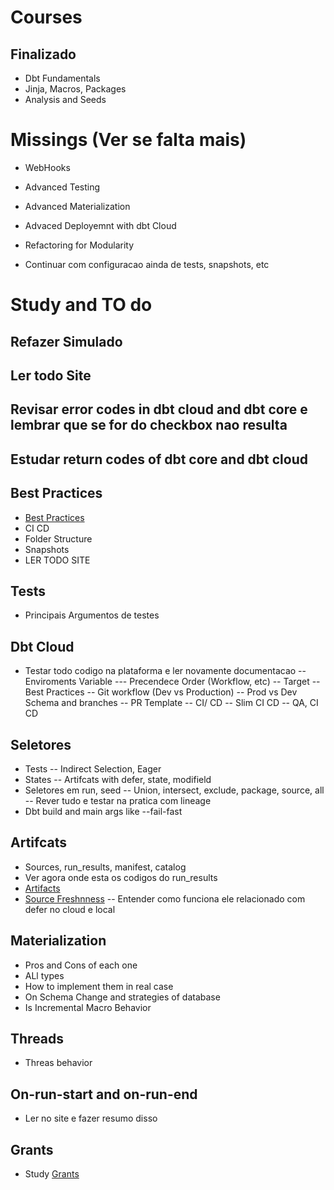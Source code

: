 # Courses

## Finalizado
- Dbt Fundamentals
- Jinja, Macros, Packages
- Analysis and Seeds


# Missings (Ver se falta mais)
- WebHooks
- Advanced Testing
- Advanced Materialization
- Advaced Deployemnt with dbt Cloud
- Refactoring for Modularity

- Continuar com configuracao ainda de tests, snapshots, etc

# Study and TO do

## Refazer Simulado

## Ler todo Site

## Revisar error codes in dbt cloud and dbt core e lembrar que se for do checkbox nao resulta 

##  Estudar return codes of dbt core and dbt cloud

## Best Practices
- [Best Practices](https://docs.getdbt.com/best-practices)
- CI CD
- Folder Structure
- Snapshots
- LER TODO SITE

## Tests
- Principais Argumentos de testes

## Dbt Cloud
- Testar todo codigo na plataforma e ler novamente documentacao
 -- Enviroments Variable
   --- Precendece Order (Workflow, etc)
 -- Target
 -- Best Practices
 -- Git workflow (Dev vs Production)
 -- Prod vs Dev Schema and branches
 -- PR Template
 -- CI/ CD
 -- Slim CI CD
 -- QA, CI CD

## Seletores
- Tests 
 -- Indirect Selection, Eager
- States 
 -- Artifcats with defer, state, modifield
- Seletores em run, seed
 -- Union, intersect, exclude, package, source, all 
 -- Rever tudo e testar na pratica com lineage
- Dbt build and main args like --fail-fast

## Artifcats
- Sources, run_results, manifest, catalog
- Ver agora onde esta os codigos do run_results
- [Artifacts](https://docs.getdbt.com/docs/deploy/artifacts)
- [Source Freshnness](https://docs.getdbt.com/docs/deploy/source-freshness)
 -- Entender como funciona ele relacionado com defer no cloud e local

## Materialization
- Pros and Cons of each one
- ALl types
- How to implement them in real case
- On Schema Change and strategies of database
- Is Incremental Macro Behavior

## Threads
- Threas behavior

## On-run-start  and on-run-end
- Ler no site e fazer resumo disso

## Grants 
- Study [Grants](https://docs.getdbt.com/reference/resource-configs/grants)

